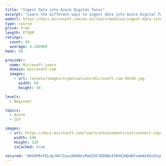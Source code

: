 ```yaml
---
title: "Ingest Data into Azure Digital Twins"
excerpt: "Learn the different ways to ingest data into Azure Digital Twins."
webUrl: https://docs.microsoft.com/en-us/learn/modules/ingest-data-into-azure-digital-twins/
type: course
price: Free
length: PT36M
ratings:
  count: 44
  average: 4.340909
heat: 50

provider:
  name: Microsoft Learn
  domain: microsoft.com
  images:
    - url: /assets/images/organizations/microsoft.com-50x50.jpg
      width: 50
      height: 50

levels:
  - Beginner

topics:
  - Azure
  - IoT

images:
  - url: https://docs.microsoft.com/learn/achievements/iot/connect-input-to-azure-digital-twins-social.png
    width: 640
    height: 320
    isCached: true

secured: "H6U4PBvFELdpJAh7IywsbKRAksMo6IOF2ED0Bo4TWX62WDwWYvmkWiK8vQtp8Zs2gQtkTjlMlvJ7u4LYjSGKoscf1mH7+mHIzY0P1rcs3hfjuwrYkeZq1R/GSCu/XOlEDmSn1R+qdOrKhgE0HccYKveMQKjghzmsdd+V73plij0oa8rS8sEXHdrJuBP3qN7UyvJMtkmiYF2XUzPx2JjegufQYS6j3fRd0OG2zyYY7oh0rLThdRs03cUd/UPAvMbnhX92zbKDCdcoMzrYBcamT8ok3LlpNh/KEBNaZQc4OP1HLxtMi40Q/ztyVpjg6tc2r4KU4nUyiSBv2JAnjc6rG8iPPhvx/V6tkHqDJFBb9a77LsB9qKcsgWWNAPwlDHK5/Yvgvw6ODfnHCHZyXMllUJJucRQVMmDIsZHxo7mdY4o=;xX+76nQJ59iILTPXSvy/eA=="
---
```


